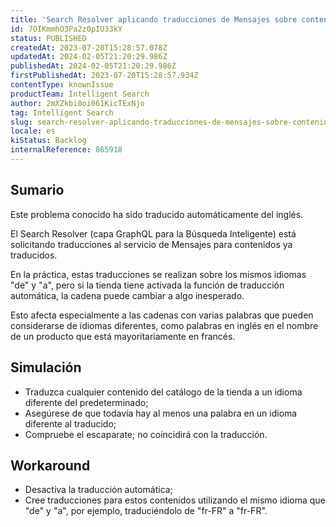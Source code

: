```yaml
---
title: 'Search Resolver aplicando traducciones de Mensajes sobre contenido ya traducido'
id: 7OIKmmhO3Pa2z0pIU33kY
status: PUBLISHED
createdAt: 2023-07-20T15:28:57.078Z
updatedAt: 2024-02-05T21:20:29.986Z
publishedAt: 2024-02-05T21:20:29.986Z
firstPublishedAt: 2023-07-20T15:28:57.934Z
contentType: knownIssue
productTeam: Intelligent Search
author: 2mXZkbi0oi061KicTExNjo
tag: Intelligent Search
slug: search-resolver-aplicando-traducciones-de-mensajes-sobre-contenido-ya-traducido
locale: es
kiStatus: Backlog
internalReference: 865918
---
```


## Sumario

<div class="alert alert-info">
  <p>Este problema conocido ha sido traducido automáticamente del inglés.</p>
</div>


El Search Resolver (capa GraphQL para la Búsqueda Inteligente) está solicitando traducciones al servicio de Mensajes para contenidos ya traducidos.

En la práctica, estas traducciones se realizan sobre los mismos idiomas "de" y "a", pero si la tienda tiene activada la función de traducción automática, la cadena puede cambiar a algo inesperado.

Esto afecta especialmente a las cadenas con varias palabras que pueden considerarse de idiomas diferentes, como palabras en inglés en el nombre de un producto que está mayoritariamente en francés.


##

## Simulación



- Traduzca cualquier contenido del catálogo de la tienda a un idioma diferente del predeterminado;
- Asegúrese de que todavía hay al menos una palabra en un idioma diferente al traducido;
- Compruebe el escaparate; no coincidirá con la traducción.



## Workaround



- Desactiva la traducción automática;
- Cree traducciones para estos contenidos utilizando el mismo idioma que "de" y "a", por ejemplo, traduciéndolo de "fr-FR" a "fr-FR".




